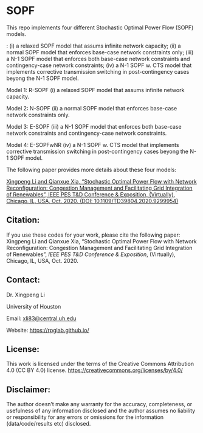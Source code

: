# SOPF
This repo implements four different Stochastic Optimal Power Flow (SOPF) models.

: (i) a relaxed SOPF model that assums infinite network capacity; (ii) a normal SOPF model that enforces base-case network constraints only; (iii) a N-1 SOPF model that enforces both base-case network constraints and contingency-case network constraints; (iv) a N-1 SOPF w. CTS model that implements corrective transmission switching in post-contingency cases beyong the N-1 SOPF model.

Model 1: R-SOPF
(i) a relaxed SOPF model that assums infinite network capacity.

Model 2: N-SOPF
(ii) a normal SOPF model that enforces base-case network constraints only.

Model 3: E-SOPF
(iii) a N-1 SOPF model that enforces both base-case network constraints and contingency-case network constraints.

Model 4: E-SOPFwNR
(iv) a N-1 SOPF w. CTS model that implements corrective transmission switching in post-contingency cases beyong the N-1 SOPF model.


The following paper provides more details about these four models: 

<a class="off" href="https://ieeexplore.ieee.org/document/9299954" target="_blank">Xingpeng Li and Qianxue Xia, “Stochastic Optimal Power Flow with Network Reconfiguration: Congestion Management and Facilitating Grid Integration of Renewables”, IEEE PES T&D Conference & Exposition, (Virtually), Chicago, IL, USA, Oct. 2020. (DOI: 10.1109/TD39804.2020.9299954)</a>

## Citation:
If you use these codes for your work, please cite the following paper:
Xingpeng Li and Qianxue Xia, “Stochastic Optimal Power Flow with Network Reconfiguration: Congestion Management and Facilitating Grid Integration of Renewables”, *IEEE PES T&D Conference & Exposition*, (Virtually), Chicago, IL, USA, Oct. 2020.

## Contact:
Dr. Xingpeng Li

University of Houston

Email: xli83@central.uh.edu

Website: https://rpglab.github.io/


## License:
This work is licensed under the terms of the Creative Commons Attribution 4.0 (CC BY 4.0) license. 
https://creativecommons.org/licenses/by/4.0/


## Disclaimer:
The author doesn’t make any warranty for the accuracy, completeness, or usefulness of any information disclosed and the author assumes no liability or responsibility for any errors or omissions for the information (data/code/results etc) disclosed.
